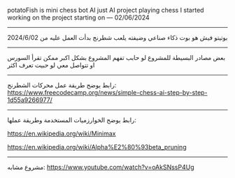 potatoFish is mini chess bot AI
just AI project playing chess
I started working on the project starting on — 02/06/2024
- - - -
بوتيتو فيش هو بوت ذكاء صناعي وضيفته يلعب شطرنج بدأت العمل عليه من 2024/6/02
- - - -
بعض مصادر البسيطة للمشروع لو حابب تفهم المشروع بشكل اكبر 
ممكن تقرأ السورس او تتواصل معي لو حبيت تعرف اكثر
- - - -
رابط يوضح طريقة عمل محركات الشطرنج:
https://www.freecodecamp.org/news/simple-chess-ai-step-by-step-1d55a9266977/
- - - -
رابط يوضح الخوارزميات المستخدمة وطريقة عملها:

https://en.wikipedia.org/wiki/Minimax


https://en.wikipedia.org/wiki/Alpha%E2%80%93beta_pruning
- - - -
مشروع مشابه:
https://www.youtube.com/watch?v=oAkSNssP4Ug
